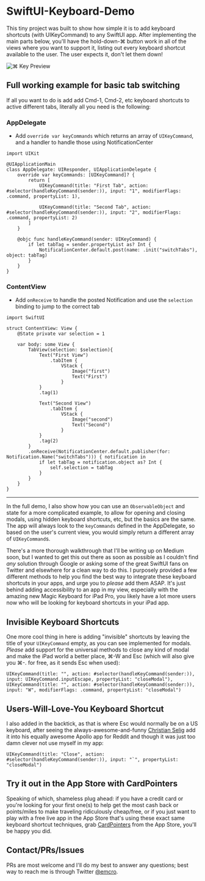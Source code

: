 # SwiftUI-Keyboard-Demo

This tiny project was built to show how simple it is to add keyboard shortcuts (with UIKeyCommand) to any SwiftUI app.
After implementing the main parts below, you'll have the hold-down-⌘ button work in all of the views where you want to
support it, listing out every keyboard shortcut available to the user. The user expects it, don't let them down!

![⌘ Key Preview](http://cln.sh/lpJS+)

## Full working example for basic tab switching

If all you want to do is add add Cmd-1, Cmd-2, etc keyboard shortcuts to active different tabs, literally all you need is the following:

### AppDelegate
* Add `override var keyCommands` which returns an array of `UIKeyCommand`, and a handler to handle those using NotificationCenter

```
import UIKit

@UIApplicationMain
class AppDelegate: UIResponder, UIApplicationDelegate {
    override var keyCommands: [UIKeyCommand]? {
        return [
            UIKeyCommand(title: "First Tab", action: #selector(handleKeyCommand(sender:)), input: "1", modifierFlags: .command, propertyList: 1),
            
            UIKeyCommand(title: "Second Tab", action: #selector(handleKeyCommand(sender:)), input: "2", modifierFlags: .command, propertyList: 2)
        ]
    }
    
    @objc func handleKeyCommand(sender: UIKeyCommand) {
        if let tabTag = sender.propertyList as? Int {
            NotificationCenter.default.post(name: .init("switchTabs"), object: tabTag)
        }
    }
}
```

### ContentView
* Add `onReceive` to handle the posted Notification and use the `selection` binding to jump to the correct tab

```
import SwiftUI

struct ContentView: View {
    @State private var selection = 1
    
    var body: some View {
        TabView(selection: $selection){
            Text("First View")
                .tabItem {
                    VStack {
                        Image("first")
                        Text("First")
                    }
            }
            .tag(1)
            
            Text("Second View")
                .tabItem {
                    VStack {
                        Image("second")
                        Text("Second")
                    }
            }
            .tag(2)
        }
        .onReceive(NotificationCenter.default.publisher(for: Notification.Name("switchTabs"))) { notification in
            if let tabTag = notification.object as? Int {
                self.selection = tabTag
            }
        }
    }
}
```

----

In the full demo, I also show how you can use an `ObservableObject` and state for a more complicated example, to allow for opening and closing modals, using hidden keyboard shortcuts, etc, but the basics are the same. The app will always look 
to the `keyCommands` defined in the AppDelegate, so based on the user's current view, you would simply return a 
different array of `UIKeyCommand`s.

There's a more thorough walkthrough that I'll be writing up on Medium soon, but I wanted to get this out there as soon as 
possible as I couldn't find *any* solution through Google or asking some of the great SwiftUI fans on Twitter and 
elsewhere for a clean way to do this. I purposely provided a few different methods to help you find the best way to 
integrate these keyboard shortcuts in your apps, and urge you to *please* add them ASAP. It's just behind adding 
accessibility to an app in my view, especially with the amazing new Magic Keyboard for iPad Pro, you likely have a lot 
more users now who will be looking for keyboard shortcuts in your iPad app.

## Invisible Keyboard Shortcuts
One more cool thing in here is adding "invisible" shortcuts by leaving the title of your `UIKeyCommand` empty, 
as you can see implemented for modals. *Please* add support for the universal methods to close any kind of modal 
and make the iPad world a better place, ⌘-W and Esc (which will also give you ⌘-. for free, as it sends Esc when used):

```
UIKeyCommand(title: "", action: #selector(handleKeyCommand(sender:)), input: UIKeyCommand.inputEscape, propertyList: "closeModal"),
UIKeyCommand(title: "", action: #selector(handleKeyCommand(sender:)), input: "W", modifierFlags: .command, propertyList: "closeModal")
```

## Users-Will-Love-You Keyboard Shortcut
I also added in the backtick, as that is where Esc would normally be on a US keyboard, after seeing 
the always-awesome-and-funny [Christian Selig](https://twitter.com/ChristianSelig) add it into his equally awesome Apollo app 
for Reddit and though it was just too damn clever not use myself in my app:

```
UIKeyCommand(title: "Close", action: #selector(handleKeyCommand(sender:)), input: "`", propertyList: "closeModal")

```

## Try it out in the App Store with CardPointers
Speaking of which, shameless plug ahead: if you have a credit card or you're looking for your first one(s) to help get the 
most cash back or points/miles to make traveling ridiculously cheap/free, or if you just want to play with a free live 
app in the App Store that's using these exact same keyboard shortcut techniques, grab 
[CardPointers](https://apps.apple.com/us/app/cardpointers/id1472875808) from the App Store, you'll be happy you did.

## Contact/PRs/Issues
PRs are most welcome and I'll do my best to answer any questions; best way to reach me is through Twitter 
[@emcro](https://twitter.com/emcro).
